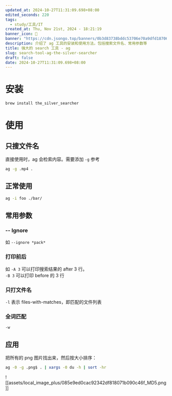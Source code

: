 ```yaml
---
updated_at: 2024-10-27T11:31:09.698+08:00
edited_seconds: 220
tags:
  - study/工具/IT
created_at: Thu, Nov 21st, 2024 - 18:21:19
banner_icon: 🦖
banner: "https://cdn.jsongo.top/banners/0b3d83738bddc53706e70a9dfd187061.jpg"
description: 介绍了 ag 工具的安装和使用方法，包括搜索文件名、常用参数等
title: 强大的 search 工具 - ag
slug: search-tool-ag-the-silver-searcher
draft: false
date: 2024-10-27T11:31:09.698+08:00
---
```

# 安装
```bash
brew install the_silver_searcher
```
# 使用
## 只搜文件名
直接使用时，ag 会检索内容。需要添加 `-g` 参考
```bash
ag -g .mp4 .
```
## 正常使用
```bash
ag -i foo ./bar/
```
## 常用参数
### -- Ignore
如 `--ignore *pack*`
### 打印前后
如 `-A 3` 可以打印搜索结果的 after 3 行。  
`-B 3` 可以打印 before 的 3 行
### 只打文件名
`-l` 表示 files-with-matches，即匹配的文件列表
### 全词匹配
`-w`
## 应用
把所有的 png 图片找出来，然后按大小排序：
```bash
ag -0 -g .png$ . | xargs -0 du -h | sort -hr
```
![[assets/local_image_plus/085e9ed0cac92342df818071b090c46f_MD5.png]]
